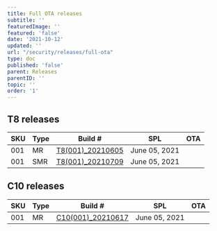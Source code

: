 ```yaml
---
title: Full OTA releases
subtitle: ''
featuredImage: ''
featured: 'false'
date: '2021-10-12'
updated: ''
url: "/security/releases/full-ota"
type: doc
published: 'false'
parent: Releases
parentID: ''
topic: ''
order: '1'
---
```


## T8 releases

| SKU | Type | Build # | SPL | OTA |
|-|-|-|-|-|
| 001 | MR | [T8(001)_20210605](/security/releases/t8/t8-001_20210605) | June 05, 2021 | [<i class="fas fa-cloud-download-alt"></i>](https://socialmobiletel.sharepoint.com/:u:/s/RhinoResourceCentre/EWjsZhCAAh5Psd3Jua4uNTcB55n-ToyWsePFpBzeLc9qAw?e=f91GLg) |
| 001 | SMR | [T8(001)_20210709](/security/releases/t8/t8-001_20210709) | June 05, 2021 | [<i class="fas fa-cloud-download-alt"></i>](https://socialmobiletel.sharepoint.com/:u:/s/RhinoResourceCentre/EbOx_g0sOsdGnXdRGZ-iXvcBKmQVzQZeHQ0glyvZ7UELBQ?e=xem1fc) |

## C10 releases

| SKU | Type | Build # | SPL | OTA |
|-|-|-|-|-|
| 001 | MR | [C10(001)_20210617](/security/releases/c10/c10-001_20210617) | June 05, 2021 | [<i class="fas fa-cloud-download-alt"></i>](https://socialmobiletel.sharepoint.com/:u:/s/RhinoResourceCentre/EZW86mn6lClHkQ60baScREcBnw_foMIP46wCY2361QQ_-Q?e=dUZXDn) |
